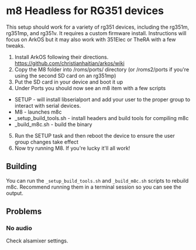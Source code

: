 # m8 Headless for RG351 devices

This setup should work for a variety of rg351 devices, including the rg351m, rg351mp, and rg351v. It requires a custom firmware install. Instructions will focus on ArkOS but it may also work with 351Elec or TheRA with a few tweaks.

1. Install ArkOS following their directions. https://github.com/christianhaitian/arkos/wiki
2. Copy the M8 folder into /roms/ports/ directory (or /roms2/ports if you're using the second SD card on an rg351mp)
3. Put the SD card in your device and boot it up
4. Under Ports you should now see an m8 item with a few scripts
  - SETUP - will install libserialport and add your user to the proper group to interact with serial devices.
  - M8 - launches m8c
  - _setup_build_tools.sh - install headers and build tools for compiling m8c
  - _build_m8c.sh - build the binary
5. Run the SETUP task and then reboot the device to ensure the user group changes take effect
6. Now try running M8. If you're lucky it'll all work!

## Building

You can run the `_setup_build_tools.sh` and `_build_m8c.sh` scripts to rebuild m8c. Recommend running them in a terminal session so you can see the output.

## Problems

### No audio

Check alsamixer settings.
